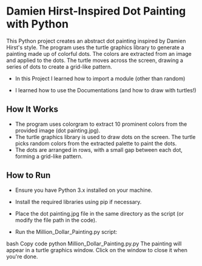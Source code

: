 # Damien Hirst-Inspired Dot Painting with Python

This Python project creates an abstract dot painting inspired by Damien Hirst's style. The program uses the turtle graphics library to generate a painting made up of colorful dots. The colors are extracted from an image and applied to the dots. The turtle moves across the screen, drawing a series of dots to create a grid-like pattern.

- In this Project I learned how to import a module (other than random)

- I learned how to use the Documentations (and how to draw with turtles!)

## How It Works

- The program uses colorgram to extract 10 prominent colors from the provided image (dot painting.jpg).
- The turtle graphics library is used to draw dots on the screen. The turtle picks random colors from the extracted palette to paint the dots.
- The dots are arranged in rows, with a small gap between each dot, forming a grid-like pattern.

## How to Run

- Ensure you have Python 3.x installed on your machine.

- Install the required libraries using pip if necessary.

- Place the dot painting.jpg file in the same directory as the script (or modify the file path in the code).

- Run the Million_Dollar_Painting.py script:

bash
Copy code
python Million_Dollar_Painting.py.py
The painting will appear in a turtle graphics window. Click on the window to close it when you're done.
